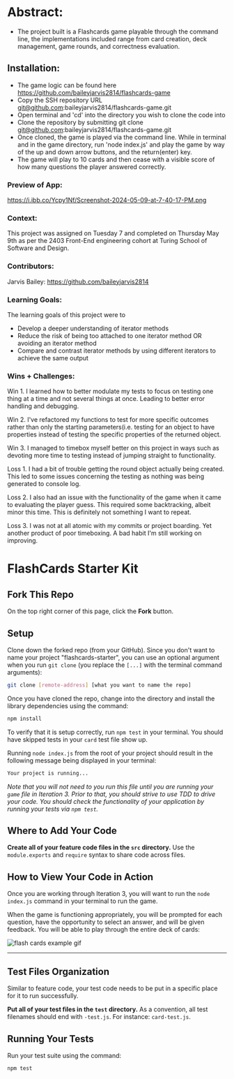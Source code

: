 # Abstract:
- The project built is a Flashcards game playable through the command line, the implementations included range from card creation, deck management, game rounds, and correctness evaluation.

## Installation:
- The game logic can be found here https://github.com/baileyjarvis2814/flashcards-game
- Copy the SSH repository URL git@github.com:baileyjarvis2814/flashcards-game.git
- Open terminal and 'cd' into the directory you wish to clone the code into
- Clone the repository by submitting git clone git@github.com:baileyjarvis2814/flashcards-game.git
- Once cloned, the game is played via the command line. While in terminal and in the game directory, run 'node index.js' and play the game by way of the up and down arrow buttons, and the return(enter) key.
- The game will play to 10 cards and then cease with a visible score of how many questions the player answered correctly.

### Preview of App:
https://i.ibb.co/Ycpy1Nf/Screenshot-2024-05-09-at-7-40-17-PM.png

### Context:
This project was assigned on Tuesday 7 and completed on Thursday May 9th as per the 2403 Front-End engineering cohort at Turing School of Software and Design.
 
### Contributors:
Jarvis Bailey: https://github.com/baileyjarvis2814

### Learning Goals:
The learning goals of this project were to 
- Develop a deeper understanding of iterator methods
- Reduce the risk of being too attached to one iterator method OR avoiding an iterator method
- Compare and contrast iterator methods by using different iterators to achieve the same output
### Wins + Challenges:
Win 1. I learned how to better modulate my tests to focus on testing one thing at a time and not several things at once. Leading to better error handling and debugging.

Win 2. I've refactored my functions to test for more specific outcomes rather than only the starting parameters(i.e. testing for an object to have properties instead of testing the specific properties of the returned object.

Win 3. I managed to timebox myself better on this project in ways such as devoting more time to testing instead of jumping straight to functionality.

Loss 1. I had a bit of trouble getting the round object actually being created. This led to some issues concerning the testing as nothing was being generated to console log.

Loss 2. I also had an issue with the functionality of the game when it came to evaluating the player guess. This required some backtracking, albeit minor this time. This is definitely not something I want to repeat.

Loss 3. I was not at all atomic with my commits or project boarding. Yet another product of poor timeboxing. A bad habit I'm still working on improving.

# FlashCards Starter Kit

## Fork This Repo

On the top right corner of this page, click the **Fork** button.

## Setup

Clone down the forked repo (from your GitHub). Since you don't want to name your project "flashcards-starter", you can use an optional argument when you run `git clone` (you replace the `[...]` with the terminal command arguments):

```bash
git clone [remote-address] [what you want to name the repo]
```

Once you have cloned the repo, change into the directory and install the library dependencies using the command:

```bash
npm install
```

To verify that it is setup correctly, run `npm test` in your terminal. You should have skipped tests in your `card` test file show up.

Running `node index.js` from the root of your project should result in the following message being displayed in your terminal: 

```bash
Your project is running...
```

*Note that you will not need to you run this file until you are running your `game` file in Iteration 3. Prior to that, you should strive to use TDD to drive your code. You should check the functionality of your application by running your tests via `npm test`.*


## Where to Add Your Code

**Create all of your feature code files in the `src` directory.** Use the `module.exports` and `require` syntax to share code across files.

## How to View Your Code in Action

Once you are working through Iteration 3, you will want to run the `node index.js` command in your terminal to run the game.

When the game is functioning appropriately, you will be prompted for each question, have the opportunity to select an answer, and will be given feedback. You will be able to play through the entire deck of cards:

![flash cards example gif](https://media.giphy.com/media/1zkb1q58eTiTH6D7wc/giphy.gif)

---

## Test Files Organization

Similar to feature code, your test code needs to be put in a specific place for it to run successfully.

**Put all of your test files in the `test` directory.** As a convention, all test filenames should end with `-test.js`. For instance: `card-test.js`.

## Running Your Tests

Run your test suite using the command:

```bash
npm test
```
